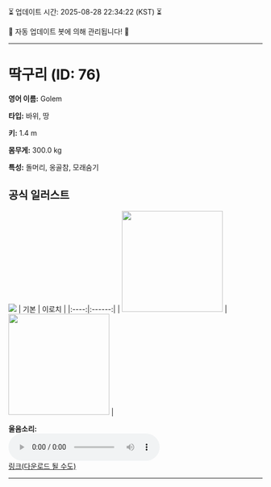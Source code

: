 
⏳ 업데이트 시간: 2025-08-28 22:34:22 (KST) ⏳

🤖 자동 업데이트 봇에 의해 관리됩니다! 🤖

---

# 딱구리 (ID: 76)
**영어 이름:** Golem

**타입:** 바위, 땅

**키:** 1.4 m

**몸무게:** 300.0 kg

**특성:** 돌머리, 옹골참, 모래숨기

## 공식 일러스트
![](https://raw.githubusercontent.com/PokeAPI/sprites/master/sprites/pokemon/other/official-artwork/76.png)
| 기본 | 이로치 |
|:----:|:------:|
| <img src="http://play.pokemonshowdown.com/sprites/ani/golem.gif" width="200"> | <img src="http://play.pokemonshowdown.com/sprites/ani-shiny/golem.gif" width="200"> |

**울음소리:**<br><audio controls src="https://raw.githubusercontent.com/PokeAPI/cries/main/cries/pokemon/latest/76.ogg"></audio><br> [링크(다운로드 될 수도)](https://raw.githubusercontent.com/PokeAPI/cries/main/cries/pokemon/latest/76.ogg)


---

